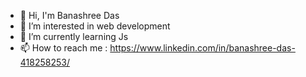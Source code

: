 - 👋 Hi, I'm Banashree Das
- 👀 I’m interested in web development
- 🌱 I’m currently learning Js
- 📫 How to reach me : https://www.linkedin.com/in/banashree-das-418258253/


